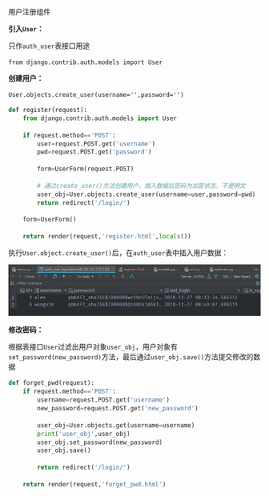 用户注册组件

**引入`User`：**

只作`auth_user`表接口用途

`from django.contrib.auth.models import User`



**创建用户：**

`User.objects.create_user(username='',password='')`

```python
def register(request):
    from django.contrib.auth.models import User

    if request.method=='POST':
        user=request.POST.get('username')
        pwd=request.POST.get('password')

        form=UserForm(request.POST)

        # 通过create_user()方法创建用户，插入数据后密码为加密状态，不是明文
        user_obj=User.objects.create_user(username=user,password=pwd)
        return redirect('/login/')

    form=UserForm()

    return render(request,'register.html',locals())
```

执行`User.object.create_user()`后，在`auth_user`表中插入用户数据：

![1543308996498](.\images\1543308996498.png)



**修改密码：**

根据表接口`User`过滤出用户对象`user_obj`，用户对象有`set_password(new_password)`方法，最后通过`user_obj.save()`方法提交修改的数据

```python
def forget_pwd(request):
    if request.method=='POST':
        username=request.POST.get('username')
        new_password=request.POST.get('new_password')

        user_obj=User.objects.get(username=username)
        print('user_obj',user_obj)
        user_obj.set_password(new_password)
        user_obj.save()

        return redirect('/login/')

    return render(request,'forget_pwd.html')
```


